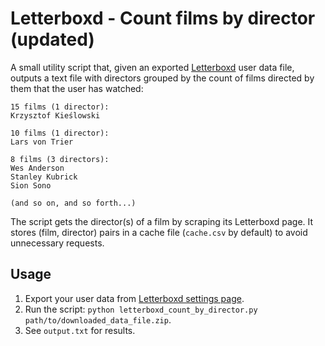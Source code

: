 # Letterboxd - Count films by director (updated)

A small utility script that, given an exported [Letterboxd](http://letterboxd.com) user data file, outputs a text file with directors grouped by the count of films directed by them that the user has watched:

```
15 films (1 director):
Krzysztof Kieślowski

10 films (1 director):
Lars von Trier

8 films (3 directors):
Wes Anderson
Stanley Kubrick
Sion Sono

(and so on, and so forth...)
```

The script gets the director(s) of a film by scraping its Letterboxd page. It stores (film, director) pairs in a cache file (``cache.csv`` by default) to avoid unnecessary requests.

## Usage
1. Export your user data from [Letterboxd settings page](https://letterboxd.com/settings/data/).
2. Run the script: ``python letterboxd_count_by_director.py path/to/downloaded_data_file.zip``.
3. See ``output.txt`` for results.
